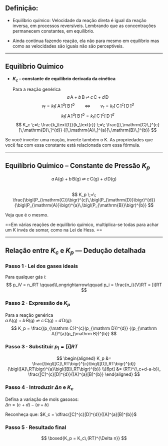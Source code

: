 ## Definição:

- Equilíbrio químico: Velocidade da reação direta é igual da reação inversa, em processos reversíveis. Lembrando que as concentrações permanecem constantes, em equilíbrio.

- Ainda continua fazendo reação, ela não para mesmo em equilíbrio mas como as velocidades são iguais não são perceptíveis. 

----

## Equilíbrio Químico

- **$K_c$ – constante de equilíbrio derivada da cinética**

  Para a reação genérica  
  $$a\,\mathrm{A} + b\,\mathrm{B} \;\rightleftharpoons\; c\,\mathrm{C} + d\,\mathrm{D}$$
  $$
  v_\text{f}=k_\text{f}[\,\mathrm{A}\,]^{a}[\,\mathrm{B}\,]^{b}
  \qquad\Longleftrightarrow\qquad
  v_\text{r}=k_\text{r}[\,\mathrm{C}\,]^{c}[\,\mathrm{D}\,]^{d}
  $$
  $$
  k_\text{f}[\,\mathrm{A}\,]^{a}[\,\mathrm{B}\,]^{b}
  = k_\text{r}[\,\mathrm{C}\,]^{c}[\,\mathrm{D}\,]^{d}
  $$
  $$
  K_c \;=\; \frac{k_\text{f}}{k_\text{r}}
       \;=\;
       \frac{[\,\mathrm{C}\,]^{c}[\,\mathrm{D}\,]^{d}}
            {[\,\mathrm{A}\,]^{a}[\,\mathrm{B}\,]^{b}}
  $$

Se você inverter uma reação, inverte também o K. As propriedades que você faz com essa constante está relacionada com essa fórmula. 

---

## Equilíbrio Químico – Constante de Pressão $K_p$

  $$a\,\mathrm{A(g)} + b\,\mathrm{B(g)} \;\rightleftharpoons\; c\,\mathrm{C(g)} + d\,\mathrm{D(g)}$$  
$$
  K_p \;=\; \frac{\bigl(P_{\mathrm{C}}\bigr)^{c}\,\bigl(P_{\mathrm{D}}\bigr)^{d}}
                  {\bigl(P_{\mathrm{A}}\bigr)^{a}\,\bigl(P_{\mathrm{B}}\bigr)^{b}}
  $$

Veja que é o mesmo. 


==Em várias reações de equilíbrio químico, multiplica-se todas para achar um K invés de somar, como na Lei de Hess. ==

---

## Relação entre $K_c$ e $K_p$ — Dedução detalhada

### Passo 1 · Lei dos gases ideais
Para qualquer gás $i$:
$$
p_iV = n_iRT
\qquad\Longrightarrow\qquad
p_i = \frac{n_i}{V}RT = [i]RT
$$

### Passo 2 · Expressão de $K_p$

Para a reação genérica  
$a\,\mathrm{A(g)} + b\,\mathrm{B(g)} \rightleftharpoons c\,\mathrm{C(g)} + d\,\mathrm{D(g)}$:
$$
K_p = \frac{(p_{\mathrm C})^{c}(p_{\mathrm D})^{d}}
           {(p_{\mathrm A})^{a}(p_{\mathrm B})^{b}}
$$

### Passo 3 · Substituir $p_i = [i]RT$
$$
\begin{aligned}
K_p &= 
\frac{\bigl([C]\,RT\bigr)^{c}\bigl([D]\,RT\bigr)^{d}}
     {\bigl([A]\,RT\bigr)^{a}\bigl([B]\,RT\bigr)^{b}} \\[6pt]
&= (RT)^{\,c+d-a-b}\,
   \frac{[C]^{c}[D]^{d}}{[A]^{a}[B]^{b}}
\end{aligned}
$$

### Passo 4 · Introduzir $\Delta n$ e $K_c$
Defina a variação de mols gasosos:  
$\Delta n = (c+d) - (a+b)$  

Reconheça que:
$K_c = \dfrac{[C]^{c}[D]^{d}}{[A]^{a}[B]^{b}}$

### Passo 5 · Resultado final
$$
\boxed{K_p = K_c\,(RT)^{\Delta n}}
$$

